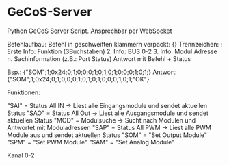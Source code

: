 # GeCoS-Server
Python GeCoS Server Script. Ansprechbar per WebSocket


Befehlaufbau:
Befehl in geschweiften klammern verpackt: {}
Trennzeichen: ;
Erste Info: Funktion (3Buchstaben)
2. Info: BUS 0-2
3. Info: Modul Adresse
n. Sachinformation (z.B.: Port Status)
Antwort mit Befehl + Status

Bsp.: {"SOM";1;0x24;0;1;0;0;0;1;0;1;0;1;0;0;0;1;0;1;}
Antwort: {"SOM";1;0x24;0;1;0;0;0;1;0;1;0;1;0;0;0;1;0;1;"OK"}

Funktionen:

"SAI" = Status All IN -> Liest alle Eingangsmodule und sendet aktuellen Status
"SAO" = Status All Out -> Liest alle Ausgangsmodule und sendet aktuellen Status
"MOD" = Modulsuche -> Sucht nach Modulen und Antwortet mit Moduladressen
"SAP" = Status All PWM -> Liest alle PWM Module aus und sendet aktuellen Status
"SOM" = "Set Output Module"
"SPM" = "Set PWM Module"
"SAM" = "Set Analog Module"

Kanal 0-2